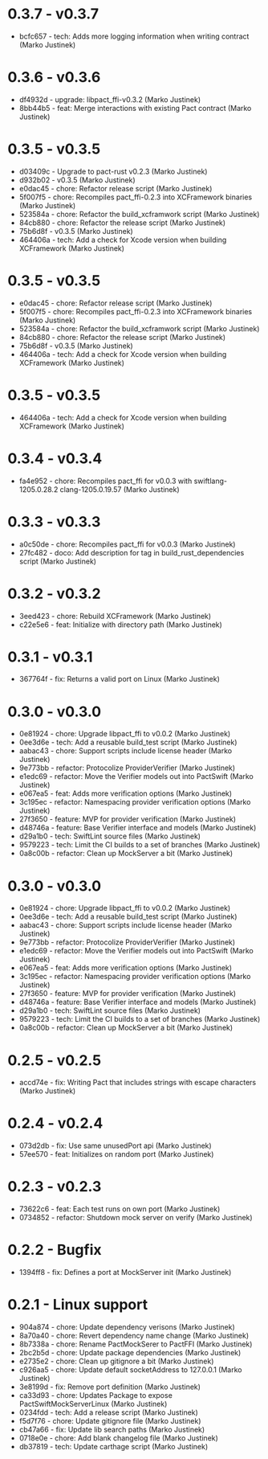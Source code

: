 # 0.3.7 - v0.3.7
* bcfc657 - tech: Adds more logging information when writing contract (Marko Justinek)
# 0.3.6 - v0.3.6
* df4932d - upgrade: libpact_ffi-v0.3.2 (Marko Justinek)
* 8bb44b5 - feat: Merge interactions with existing Pact contract (Marko Justinek)
# 0.3.5 - v0.3.5
* d03409c - Upgrade to pact-rust v0.2.3 (Marko Justinek)
* d932b02 - v0.3.5 (Marko Justinek)
* e0dac45 - chore: Refactor release script (Marko Justinek)
* 5f007f5 - chore: Recompiles pact_ffi-0.2.3 into XCFramework binaries (Marko Justinek)
* 523584a - chore: Refactor the build_xcframwork script (Marko Justinek)
* 84cb880 - chore: Refactor the release script (Marko Justinek)
* 75b6d8f - v0.3.5 (Marko Justinek)
* 464406a - tech: Add a check for Xcode version when building XCFramework (Marko Justinek)
# 0.3.5 - v0.3.5
* e0dac45 - chore: Refactor release script (Marko Justinek)
* 5f007f5 - chore: Recompiles pact_ffi-0.2.3 into XCFramework binaries (Marko Justinek)
* 523584a - chore: Refactor the build_xcframwork script (Marko Justinek)
* 84cb880 - chore: Refactor the release script (Marko Justinek)
* 75b6d8f - v0.3.5 (Marko Justinek)
* 464406a - tech: Add a check for Xcode version when building XCFramework (Marko Justinek)
# 0.3.5 - v0.3.5
* 464406a - tech: Add a check for Xcode version when building XCFramework (Marko Justinek)
# 0.3.4 - v0.3.4
* fa4e952 - chore: Recompiles pact_ffi for v0.0.3 with swiftlang-1205.0.28.2 clang-1205.0.19.57 (Marko Justinek)
# 0.3.3 - v0.3.3
* a0c50de - chore: Recompiles pact_ffi for v0.0.3 (Marko Justinek)
* 27fc482 - doco: Add description for tag in build_rust_dependencies script (Marko Justinek)
# 0.3.2 - v0.3.2
* 3eed423 - chore: Rebuild XCFramework (Marko Justinek)
* c22e5e6 - feat: Initialize with directory path (Marko Justinek)
# 0.3.1 - v0.3.1
* 367764f - fix: Returns a valid port on Linux (Marko Justinek)
# 0.3.0 - v0.3.0
* 0e81924 - chore: Upgrade libpact_ffi to v0.0.2 (Marko Justinek)
* 0ee3d6e - tech: Add a reusable build_test script (Marko Justinek)
* aabac43 - chore: Support scripts include license header (Marko Justinek)
* 9e773bb - refactor: Protocolize ProviderVerifier (Marko Justinek)
* e1edc69 - refactor: Move the Verifier models out into PactSwift (Marko Justinek)
* e067ea5 - feat: Adds more verification options (Marko Justinek)
* 3c195ec - refactor: Namespacing provider verification options (Marko Justinek)
* 27f3650 - feature: MVP for provider verification (Marko Justinek)
* d48746a - feature: Base Verifier interface and models (Marko Justinek)
* d29a1b0 - tech: SwiftLint source files (Marko Justinek)
* 9579223 - tech: Limit the CI builds to a set of branches (Marko Justinek)
* 0a8c00b - refactor: Clean up MockServer a bit (Marko Justinek)
# 0.3.0 - v0.3.0
* 0e81924 - chore: Upgrade libpact_ffi to v0.0.2 (Marko Justinek)
* 0ee3d6e - tech: Add a reusable build_test script (Marko Justinek)
* aabac43 - chore: Support scripts include license header (Marko Justinek)
* 9e773bb - refactor: Protocolize ProviderVerifier (Marko Justinek)
* e1edc69 - refactor: Move the Verifier models out into PactSwift (Marko Justinek)
* e067ea5 - feat: Adds more verification options (Marko Justinek)
* 3c195ec - refactor: Namespacing provider verification options (Marko Justinek)
* 27f3650 - feature: MVP for provider verification (Marko Justinek)
* d48746a - feature: Base Verifier interface and models (Marko Justinek)
* d29a1b0 - tech: SwiftLint source files (Marko Justinek)
* 9579223 - tech: Limit the CI builds to a set of branches (Marko Justinek)
* 0a8c00b - refactor: Clean up MockServer a bit (Marko Justinek)
# 0.2.5 - v0.2.5
* accd74e - fix: Writing Pact that includes strings with escape characters (Marko Justinek)
# 0.2.4 - v0.2.4
* 073d2db - fix: Use same unusedPort api (Marko Justinek)
* 57ee570 - feat: Initializes on random port (Marko Justinek)
# 0.2.3 - v0.2.3
* 73622c6 - feat: Each test runs on own port (Marko Justinek)
* 0734852 - refactor: Shutdown mock server on verify (Marko Justinek)
# 0.2.2 - Bugfix
* 1394ff8 - fix: Defines a port at MockServer init (Marko Justinek)
# 0.2.1 - Linux support
* 904a874 - chore: Update dependency verisons (Marko Justinek)
* 8a70a40 - chore: Revert dependency name change (Marko Justinek)
* 8b7338a - chore: Rename PactMockSerer to PactFFI (Marko Justinek)
* 2bc2b5d - chore: Update package dependencies (Marko Justinek)
* e2735e2 - chore: Clean up gitignore a bit (Marko Justinek)
* c926aa5 - chore: Update default socketAddress to 127.0.0.1 (Marko Justinek)
* 3e8199d - fix: Remove port definition (Marko Justinek)
* ca33d93 - chore: Updates Package to expose PactSwiftMockServerLinux (Marko Justinek)
* 0234fdd - tech: Add a release script (Marko Justinek)
* f5d7f76 - chore: Update gitignore file (Marko Justinek)
* cb47a66 - fix: Update lib search paths (Marko Justinek)
* 0718e0e - chore: Add blank changelog file (Marko Justinek)
* db37819 - tech: Update carthage script (Marko Justinek)
